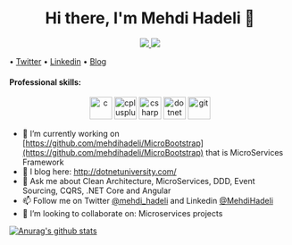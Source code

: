 <h1 align="center">Hi there, I'm Mehdi Hadeli 👋</h1>

<p align="center">
 <a href="https://github.com/mehdihadeli" alt="Github"><img src="https://img.icons8.com/fluent/48/000000/github.png"/>
 </a> 
 <a href="https://linkedin.com/in/mehdihadeli" target="_blank">
  <img src="https://img.icons8.com/fluent/48/000000/linkedin.png"/>
 </a>
</p>

<p align="center">
 
 • <a href="https://twitter.com/mehdi_hadeli">Twitter</a> 
 • <a href="https://www.linkedin.com/in/mehdihadeli/">Linkedin</a> 
 • <a href="http://dotnetuniversity.com">Blog</a> 
  <br />
</p>

#### Professional skills:
<p align="center">
  <img src="https://devicons.github.io/devicon/devicon.git/icons/c/c-original.svg" alt="c" width="40" height="40"/> 
  <img src="https://devicons.github.io/devicon/devicon.git/icons/cplusplus/cplusplus-original.svg" alt="cplusplus" width="40" height="40"/> 
  <img src="https://devicons.github.io/devicon/devicon.git/icons/csharp/csharp-original.svg" alt="csharp" width="40" height="40"/> 
  <img src="https://devicons.github.io/devicon/devicon.git/icons/dot-net/dot-net-original-wordmark.svg" alt="dotnet" width="40" height="40"/> 
  <img src="https://www.vectorlogo.zone/logos/git-scm/git-scm-icon.svg" alt="git" width="40" height="40"/> 
</p>

- 🔭 I’m currently working on [https://github.com/mehdihadeli/MicroBootstrap](https://github.com/mehdihadeli/MicroBootstrap) that is MicroServices Framework
- 📃 I blog here: http://dotnetuniversity.com/
- 💬 Ask me about Clean Architecture, MicroServices, DDD, Event Sourcing, CQRS, .NET Core and Angular
- 📫 Follow me on Twitter [@mehdi_hadeli](https://twitter.com/mehdi_hadeli) and Linkedin [@MehdiHadeli](https://www.linkedin.com/in/mehdihadeli/)
- 👯 I’m looking to collaborate on: Microservices projects

[![Anurag's github stats](https://github-readme-stats.vercel.app/api?username=mehdihadeli)](https://github.com/mehdihadeli/github-readme-stats)
